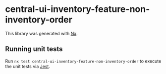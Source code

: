 # central-ui-inventory-feature-non-inventory-order

This library was generated with [Nx](https://nx.dev).

## Running unit tests

Run `nx test central-ui-inventory-feature-non-inventory-order` to execute the unit tests via [Jest](https://jestjs.io).
